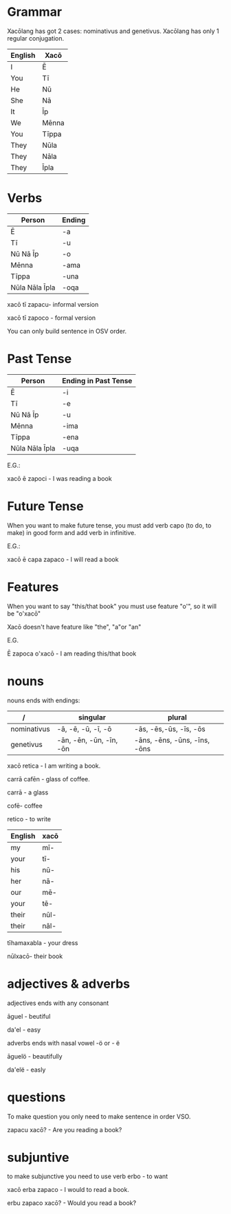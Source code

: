 
# Grammar


Xacōlang has got 2 cases: nominativus and genetivus. Xacōlang has only 1 regular conjugation. 

English|Xacō
-------|----
I | Ē
You | Tī
He | Nū 
She | Nā 
It | Īp
We | Mēnna
You | Tīppa
They | Nūla
They | Nāla
They | Īpla 

# Verbs

Person|Ending
------|------
Ē|-a
Tī|-u
Nū Nā Īp|-o
Mēnna|-ama
Tīppa|-una
Nūla Nāla Īpla|-oqa

xacō tī zapacu- informal version

xacō tī zapoco  - formal version

You can only build sentence in OSV order.

# Past Tense

Person|Ending in Past Tense
------|----------------------
Ē|-i
Tī|-e
Nū Nā Īp|-u
Mēnna|-ima
Tīppa|-ena
Nūla Nāla Īpla|-uqa

E.G.:

xacō ē zapoci - I was reading a book

# Future Tense

When you want to make future tense, you must add verb capo (to do, to make) in good form and add verb in infinitive.

E.G.:

xacō ē capa zapaco - I will read a book

# Features

When you want to say "this/that book" you must use feature "o'", so it will be "o'xacō"

Xacō doesn't have feature like "the", "a"or "an"

E.G.

Ē zapoca o'xacō - I am reading this/that book


# nouns

nouns ends with endings:

  /        |singular|plural
-----------|--------|-------
nominativus|-ā, -ē, -ū, -ī, -ō|-ās, -ēs,-ūs, -īs, -ōs|
genetivus|-ān, -ēn, -ūn, -īn, -ōn|-āns, -ēns, -ūns, -īns, -ōns|


xacō retica - I am writing a book.

carrā cafēn - glass of coffee.

carrā - a glass

cofē- coffee

retico - to write





English|xacō
-------|----
my|mī-
your|tī-
his|nū-
her|nā-
our|mē-
your|tē-
their|nūl-
their|nāl-

tīhamaxabla - your dress

nūlxacō- their book

# adjectives & adverbs

adjectives ends with any consonant

āguel - beutiful

da'el - easy

adverbs ends with nasal vowel -ö or - ë

āguelö - beautifully

da'elë - easly

# questions

To make question you only need to make sentence in order VSO.

zapacu xacō? - Are you reading a book?

# subjuntive

to make subjunctive you need to use verb erbo - to want

xacō erba zapaco - I would to read a book.

erbu zapaco xacō? - Would you read a book?

